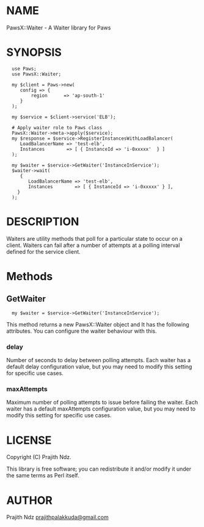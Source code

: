# NAME

PawsX::Waiter - A Waiter library for Paws

# SYNOPSIS

      use Paws;
      use PawsX::Waiter;

      my $client = Paws->new(
         config => {
             region      => 'ap-south-1'
         }
      );

      my $service = $client->service('ELB');

      # Apply waiter role to Paws class
      PawsX::Waiter->meta->apply($service);
      my $response = $service->RegisterInstancesWithLoadBalancer(
         LoadBalancerName => 'test-elb',
         Instances        => [ { InstanceId => 'i-0xxxxx'  } ]
      );

      my $waiter = $service->GetWaiter('InstanceInService');
      $waiter->wait(
         {
            LoadBalancerName => 'test-elb',
            Instances        => [ { InstanceId => 'i-0xxxxx' } ],
        }
      );
      
# DESCRIPTION

Waiters are utility methods that poll for a particular state to occur on a client. Waiters can fail after a number of attempts at a polling interval defined for the service client. 

# Methods
## GetWaiter
      my $waiter = $service->GetWaiter('InstanceInService');
 This method returns a new PawsX::Waiter object and It has the following attributes. You can configure the waiter behaviour with this.

### delay 
  Number of seconds to delay between polling attempts. Each waiter has a default delay configuration value, but you may need to modify this setting for specific use cases.

### maxAttempts
  Maximum number of polling attempts to issue before failing the waiter. Each waiter has a default maxAttempts configuration value, but you may need to modify this setting for specific use cases.


# LICENSE

Copyright (C) Prajith Ndz.

This library is free software; you can redistribute it and/or modify
it under the same terms as Perl itself.

# AUTHOR

Prajith Ndz <prajithpalakkuda@gmail.com>
